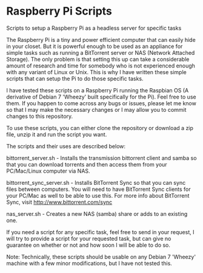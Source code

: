 Raspberry Pi Scripts
====================

Scripts to setup a Raspberry Pi as a headless server for specific tasks

The Raspberry Pi is a tiny and power efficient computer that can easily hide in your closet. But it is powerful enough to be used as an appliance for simple tasks such as running a BitTorrent server or NAS (Network Attached Storage). The only problem is that setting this up can take a considerable amount of research and time for somebody who is not experienced enough with any variant of Linux or Unix. This is why I have written these simple scripts that can setup the Pi to do those specific tasks.

I have tested these scripts on a Raspberry Pi running the Raspbian OS (A derivative of Debian 7 'Wheezy' built specifically for the Pi). Feel free to use them. If you happen to come across any bugs or issues, please let me know so that I may make the necessary changes or I may allow you to commit changes to this repository.

To use these scripts, you can either clone the repository or download a zip file, unzip it and run the script you want.

The scripts and their uses are described below:

bittorrent_server.sh - Installs the transmission bittorrent client and samba so that you can download torrents and then access them from your PC/Mac/Linux computer via NAS.

bittorrent_sync_server.sh - Installs BitTorrent Sync so that you can sync files between computers. You will need to have BitTorrent Sync clients for your PC/Mac as well to be able to use this. For more info about BitTorrent Sync, visit http://www.bittorrent.com/sync

nas_server.sh - Creates a new NAS (samba) share or adds to an existing one.

If you need a script for any specific task, feel free to send in your request, I will try to provide a script for your requested task, but can give no guarantee on whether or not and how soon I will be able to do so.

Note: Technically, these scripts should be usable on any Debian 7 'Wheezy' machine with a few minor modifications, but I have not tested this.
